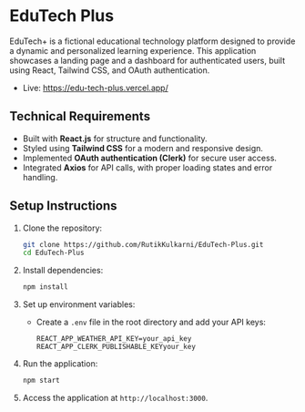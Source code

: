# EduTech Plus

EduTech+ is a fictional educational technology platform designed to provide a dynamic and personalized learning experience. This application showcases a landing page and a dashboard for authenticated users, built using React, Tailwind CSS, and OAuth authentication.

- Live: https://edu-tech-plus.vercel.app/

## Technical Requirements
- Built with **React.js** for structure and functionality.
- Styled using **Tailwind CSS** for a modern and responsive design.
- Implemented **OAuth authentication (Clerk)** for secure user access.
- Integrated **Axios** for API calls, with proper loading states and error handling.

## Setup Instructions
1. Clone the repository:
   ```bash
   git clone https://github.com/RutikKulkarni/EduTech-Plus.git
   cd EduTech-Plus
   ```

2. Install dependencies:
   ```bash
   npm install
   ```

3. Set up environment variables:
   - Create a `.env` file in the root directory and add your API keys:
     ```
     REACT_APP_WEATHER_API_KEY=your_api_key
     REACT_APP_CLERK_PUBLISHABLE_KEYyour_key
     ```

4. Run the application:
   ```bash
   npm start
   ```

5. Access the application at `http://localhost:3000`.
